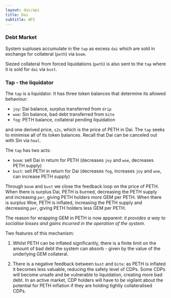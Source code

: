 ```yaml
---
layout: dai/api
title: Dai
subtitle: API
---
```


### Debt Market

System supluses accumulate in the `tap` as excess `dai` which are sold in
exchange for collateral (`peth`) via `boom`.

Siezed collateral from forced liquidations (`peth`) is also sent to the `tap`
where it is sold for `dai` via `bust`.

### Tap - the liquidator

The `tap` is a liquidator. It has three token balances that determine its
allowed behaviour:

- `joy`: Dai balance, surplus transferred from `drip`
- `woe`: Sin balance, bad debt transferred from `bite`
- `fog`: PETH balance, collateral pending liquidation

and one derived price, `s2s`, which is the price of PETH in Dai. The `tap`
seeks to minimise all of its token balances. Recall that Dai can be canceled
out with Sin via `heal`.

The `tap` has two acts:

- `boom`: sell Dai in return for PETH (decreases `joy` and `woe`, decreases PETH
  supply)
- `bust`: sell PETH in return for Dai (decreases `fog`, increases `joy` and
  `woe`, can increase PETH supply)

Through `boom` and `bust` we close the feedback loop on the price of
PETH. When there is surplus Dai, PETH is burned, decreasing the PETH supply
and increasing `per`, giving PETH holders more GEM per PETH. When there is
surplus Woe, PETH is inflated, increasing the PETH supply and decreasing
`per`, giving PETH holders less GEM per PETH.

The reason for wrapping GEM in PETH is now apparent: *it provides a way
to socialise losses and gains incurred in the operation of the system.*

Two features of this mechanism:

1. Whilst PETH can be inflated significantly, there is a finite limit on
   the amount of bad debt the system can absorb - given by the value of
   the underlying GEM collateral.

2. There is a negative feedback between `bust` and `bite`: as PETH is
   inflated it becomes less valuable, reducing the safety level of CDPs.
   Some CDPs will become unsafe and be vulnerable to liquidation,
   creating more bad debt. In an active market, CDP holders will have to
   be vigilant about the potential for PETH inflation if they are holding
   tightly collateralised CDPs.
